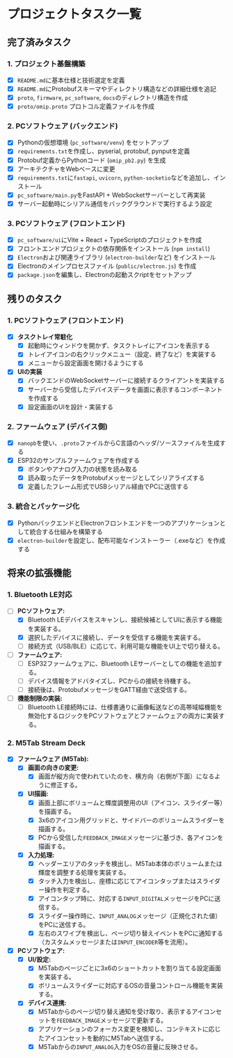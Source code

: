 # プロジェクトタスク一覧

## 完了済みタスク

### 1. プロジェクト基盤構築
- [x] `README.md`に基本仕様と技術選定を定義
- [x] `README.md`にProtobufスキーマやディレクトリ構造などの詳細仕様を追記
- [x] `proto`, `firmware`, `pc_software`, `docs`のディレクトリ構造を作成
- [x] `proto/omip.proto` プロトコル定義ファイルを作成

### 2. PCソフトウェア (バックエンド)
- [x] Pythonの仮想環境 (`pc_software/venv`) をセットアップ
- [x] `requirements.txt`を作成し、pyserial, protobuf, pynputを定義
- [x] Protobuf定義からPythonコード (`omip_pb2.py`) を生成
- [x] アーキテクチャをWebベースに変更
- [x] `requirements.txt`に`fastapi`, `uvicorn`, `python-socketio`などを追加し、インストール
- [x] `pc_software/main.py`をFastAPI + WebSocketサーバーとして再実装
- [x] サーバー起動時にシリアル通信をバックグラウンドで実行するよう設定

### 3. PCソフトウェア (フロントエンド)
- [x] `pc_software/ui`にVite + React + TypeScriptのプロジェクトを作成
- [x] フロントエンドプロジェクトの依存関係をインストール (`npm install`)
- [x] `Electron`および関連ライブラリ (`electron-builder`など) をインストール
- [x] Electronのメインプロセスファイル (`public/electron.js`) を作成
- [x] `package.json`を編集し、Electronの起動スクriptをセットアップ

## 残りのタスク

### 1. PCソフトウェア (フロントエンド)
- [x] **タスクトレイ常駐化**
    - [x] 起動時にウィンドウを開かず、タスクトレイにアイコンを表示する
    - [x] トレイアイコンの右クリックメニュー（設定、終了など）を実装する
    - [x] メニューから設定画面を開けるようにする
- [x] **UIの実装**
    - [x] バックエンドのWebSocketサーバーに接続するクライアントを実装する
    - [x] サーバーから受信したデバイスデータを画面に表示するコンポーネントを作成する
    - [x] 設定画面のUIを設計・実装する

### 2. ファームウェア (デバイス側)
- [x] `nanopb`を使い、`.proto`ファイルからC言語のヘッダ/ソースファイルを生成する
- [x] ESP32のサンプルファームウェアを作成する
    - [x] ボタンやアナログ入力の状態を読み取る
    - [x] 読み取ったデータをProtobufメッセージとしてシリアライズする
    - [x] 定義したフレーム形式でUSBシリアル経由でPCに送信する

### 3. 統合とパッケージ化
- [x] PythonバックエンドとElectronフロントエンドを一つのアプリケーションとして統合する仕組みを構築する
- [x] `electron-builder`を設定し、配布可能なインストーラー（.exeなど）を作成する

## 将来の拡張機能

### 1. Bluetooth LE対応
- [ ] **PCソフトウェア:**
  - [x] Bluetooth LEデバイスをスキャンし、接続候補としてUIに表示する機能を実装する。
  - [x] 選択したデバイスに接続し、データを受信する機能を実装する。
  - [ ] 接続方式（USB/BLE）に応じて、利用可能な機能をUI上で切り替える。
- [ ] **ファームウェア:**
  - [ ] ESP32ファームウェアに、Bluetooth LEサーバーとしての機能を追加する。
  - [ ] デバイス情報をアドバタイズし、PCからの接続を待機する。
  - [ ] 接続後は、ProtobufメッセージをGATT経由で送受信する。
- [ ] **機能制限の実装:**
  - [ ] Bluetooth LE接続時には、仕様書通りに画像転送などの高帯域幅機能を無効化するロジックをPCソフトウェアとファームウェアの両方に実装する。

### 2. M5Tab Stream Deck
- [x] **ファームウェア (M5Tab):**
  - [x] **画面の向きの変更:**
    - [x] 画面が縦方向で使われていたのを、横方向（右側が下面）になるように修正する。
  - [x] **UI描画:**
    - [x] 画面上部にボリュームと輝度調整用のUI（アイコン、スライダー等）を描画する。
    - [x] 3x6のアイコン用グリッドと、サイドバーのボリュームスライダーを描画する。
    - [x] PCから受信した`FEEDBACK_IMAGE`メッセージに基づき、各アイコンを描画する。
  - [x] **入力処理:**
    - [x] ヘッダーエリアのタッチを検出し、M5Tab本体のボリュームまたは輝度を調整する処理を実装する。
    - [x] タッチ入力を検出し、座標に応じてアイコンタップまたはスライダー操作を判定する。
    - [x] アイコンタップ時に、対応する`INPUT_DIGITAL`メッセージをPCに送信する。
    - [x] スライダー操作時に、`INPUT_ANALOG`メッセージ（正規化された値）をPCに送信する。
    - [x] 左右のスワイプを検出し、ページ切り替えイベントをPCに通知する（カスタムメッセージまたは`INPUT_ENCODER`等を流用）。
- [x] **PCソフトウェア:**
  - [x] **UI/設定:**
    - [x] M5Tabのページごとに3x6のショートカットを割り当てる設定画面を実装する。
    - [x] ボリュームスライダーに対応するOSの音量コントロール機能を実装する。
  - [x] **デバイス連携:**
    - [x] M5Tabからのページ切り替え通知を受け取り、表示するアイコンセットを`FEEDBACK_IMAGE`メッセージで更新する。
    - [x] アプリケーションのフォーカス変更を検知し、コンテキストに応じたアイコンセットを動的にM5Tabへ送信する。
    - [x] M5Tabからの`INPUT_ANALOG`入力をOSの音量に反映させる。